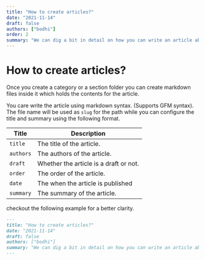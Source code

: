 ```yaml
---
title: "How to create articles?"
date: "2021-11-14"
draft: false
authors: ["bodhi"]
order: 2
summary: "We can dig a bit in detail on how you can write an article about a topic using knowledgebase. Once you create a category or a section folder you can create markdown files inside it which holds the contents for the article."
---
```


# How to create articles?

Once you create a category or a section folder you can create markdown files inside it which holds the contents for the article.

You care write the article using markdown syntax. (Supports GFM syntax). The file name will be used as `slug` for the path while you can configure the title and summary using the following format.

| Title     | Description                            |
| --------- | -------------------------------------- |
| `title`   | The title of the article.              |
| `authors` | The authors of the article.            |
| `draft`   | Whether the article is a draft or not. |
| `order`   | The order of the article.              |
| `date`    | The when the article is published      |
| `summary` | The summary of the article.            |

checkout the following example for a better clarity.

```md
---
title: "How to create articles?"
date: "2021-11-14"
draft: false
authors: ["bodhi"]
summary: "We can dig a bit in detail on how you can write an article about a topic using knowledgebase."
---
```
